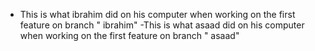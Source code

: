 - This is what ibrahim did on his computer when working on the first feature on branch " ibrahim" 
-This is what asaad did on his computer when working on the first feature on branch " asaad" 